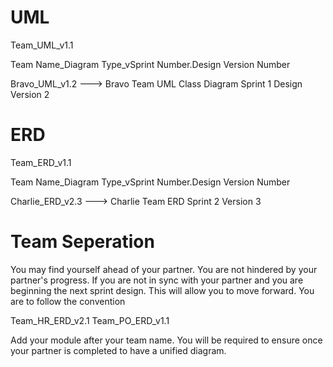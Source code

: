 # UML
Team_UML_v1.1

Team Name_Diagram Type_vSprint Number.Design Version Number

Bravo_UML_v1.2 ---> Bravo Team UML Class Diagram Sprint 1 Design Version 2

# ERD
Team_ERD_v1.1

Team Name_Diagram Type_vSprint Number.Design Version Number

Charlie_ERD_v2.3 ---> Charlie Team ERD Sprint 2 Version 3

# Team Seperation

You may find yourself ahead of your partner. You are not hindered by your partner's progress. If you are not in sync with your partner and you are beginning the next sprint design. This will allow you to move forward. You are to follow the convention

Team_HR_ERD_v2.1
Team_PO_ERD_v1.1

Add your module after your team name. You will be required to ensure once your partner is completed to have a unified diagram.